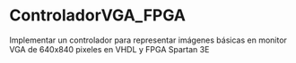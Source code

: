 # ControladorVGA_FPGA
Implementar un controlador para representar imágenes básicas en monitor VGA de 640x840 pixeles en VHDL y FPGA Spartan 3E
